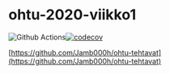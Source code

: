 # ohtu-2020-viikko1

![Github Actions](https://github.com/Jamb000h/ohtu-2020-viikko1/workflows/Java%20CI%20with%20Gradle/badge.svg)[![codecov](https://codecov.io/gh/Jamb000h/ohtu-2020-viikko1/branch/main/graph/badge.svg?token=SZ93ZUFR5D)](undefined)

[https://github.com/Jamb000h/ohtu-tehtavat](https://github.com/Jamb000h/ohtu-tehtavat)
